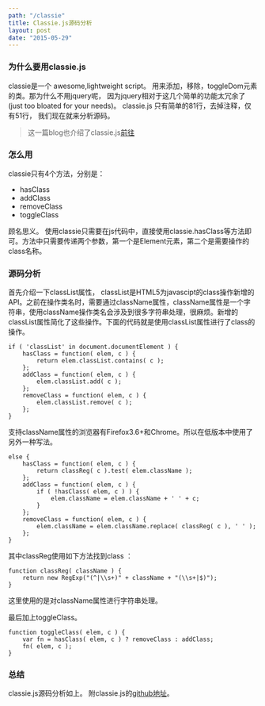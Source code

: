 ```yaml
---
path: "/classie"
title: Classie.js源码分析
layout: post
date: "2015-05-29"
---
```

### 为什么要用classie.js
classie是一个 awesome,lightweight script。 用来添加，移除，toggleDom元素的类。那为什么不用jquery呢， 因为jquery相对于这几个简单的功能太冗余了(just too bloated for your needs)。 classie.js 只有简单的81行，去掉注释，仅有51行， 我们现在就来分析源码。
<!--more-->
> 这一篇blog也介绍了classie.js[前往](http://callmenick.com/post/add-remove-and-check-classes)


### 怎么用
classie只有4个方法，分别是：

* hasClass
* addClass
* removeClass
* toggleClass

顾名思义。 使用classie只需要在js代码中，直接使用classie.hasClass等方法即可。方法中只需要传递两个参数，第一个是Element元素，第二个是需要操作的class名称。


### 源码分析
首先介绍一下classList属性， classList是HTML5为javascipt的class操作新增的API。之前在操作类名时，需要通过className属性，className属性是一个字符串，使用className操作类名会涉及到很多字符串处理，很麻烦。新增的classList属性简化了这些操作。下面的代码就是使用classList属性进行了class的操作。
	
	if ( 'classList' in document.documentElement ) {
  		hasClass = function( elem, c ) {
    		return elem.classList.contains( c );
  		};
  		addClass = function( elem, c ) {
    		elem.classList.add( c );
  		};
  		removeClass = function( elem, c ) {
    		elem.classList.remove( c );
  		};
	}
	
支持className属性的浏览器有Firefox3.6+和Chrome。所以在低版本中使用了另外一种写法。

	else {
  		hasClass = function( elem, c ) {
    		return classReg( c ).test( elem.className );
  		};
  		addClass = function( elem, c ) {
    		if ( !hasClass( elem, c ) ) {
      			elem.className = elem.className + ' ' + c;
    		}
  		};
  		removeClass = function( elem, c ) {
    		elem.className = elem.className.replace( classReg( c ), ' ' );
  		};
	}
	
其中classReg使用如下方法找到class ：

	function classReg( className ) {
  		return new RegExp("(^|\\s+)" + className + "(\\s+|$)");
	}
这里使用的是对className属性进行字符串处理。

最后加上toggleClass。

	function toggleClass( elem, c ) {
  		var fn = hasClass( elem, c ) ? removeClass : addClass;
  		fn( elem, c );
	}
	
### 总结
classie.js源码分析如上。 附classie.js的[github地址](https://github.com/desandro/classie)。

